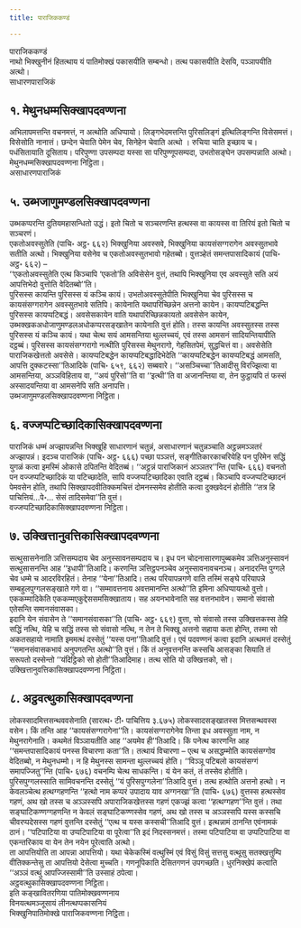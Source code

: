 ```yaml
---
title: पाराजिककण्डं

---
```

पाराजिककण्डं  
नाथो भिक्खुनीनं हितत्थाय यं पातिमोक्खं पकासयीति सम्बन्धो। तत्थ पकासयीति देसयि, पञ्ञापयीति अत्थो।  
साधारणपाराजिकं  


## १. मेथुनधम्मसिक्खापदवण्णना

अभिलापमत्तन्ति वचनमत्तं, न अत्थोति अधिप्पायो। लिङ्गभेदमत्तन्ति पुरिसलिङ्गं इत्थिलिङ्गन्ति विसेसमत्तं। विसेसोति नानात्तं। छन्देन चेवाति पेमेन चेव, सिनेहेन चेवाति अत्थो । रुचिया चाति इच्छाय च। पधंसितायाति दूसिताय। परिपुण्णा उपसम्पदा यस्सा सा परिपुण्णूपसम्पदा, उभतोसङ्घेन उपसम्पन्नाति अत्थो।  
मेथुनधम्मसिक्खापदवण्णना निट्ठिता।  
असाधारणपाराजिकं  


## ५. उब्भजाणुमण्डलसिक्खापदवण्णना

उब्भकप्परन्ति दुतियमहासन्धितो उद्धं। इतो चितो च सञ्चरणन्ति हत्थस्स वा कायस्स वा तिरियं इतो चितो च सञ्चरणं।  
एकतोअवस्सुतेति (पाचि॰ अट्ठ॰ ६६२) भिक्खुनिया अवस्सवे, भिक्खुनिया कायसंसग्गरागेन अवस्सुतभावे सतीति अत्थो। भिक्खुनिया वसेनेव च एकतोअवस्सुतभावो गहेतब्बो। वुत्तञ्हेतं समन्तपासादिकायं (पाचि॰ अट्ठ॰ ६६२) –  
‘‘एकतोअवस्सुतेति एत्थ किञ्चापि ‘एकतो’ति अविसेसेन वुत्तं, तथापि भिक्खुनिया एव अवस्सुते सति अयं आपत्तिभेदो वुत्तोति वेदितब्बो’’ति।  
पुरिसस्स कायन्ति पुरिसस्स यं कञ्चि कायं। उभतोअवस्सुतेपीति भिक्खुनिया चेव पुरिसस्स च कायसंसग्गरागेन अवस्सुतभावे सतिपि। कायेनाति यथापरिच्छिन्नेन अत्तनो कायेन। कायप्पटिबद्धन्ति पुरिसस्स कायप्पटिबद्धं। अवसेसकायेन वाति यथापरिच्छिन्नकायतो अवसेसेन कायेन, उब्भक्खकअधोजाणुमण्डलअधोकप्परसङ्खातेन कायेनाति वुत्तं होति। तस्स कायन्ति अवस्सुतस्स तस्स पुरिसस्स यं कञ्चि कायं। यथा चेत्थ सयं आमसन्तिया थुल्लच्चयं, एवं तस्स आमसनं सादियन्तियापीति दट्ठब्बं। पुरिसस्स कायसंसग्गरागो नत्थीति पुरिसस्स मेथुनरागो, गेहसितपेमं, सुद्धचित्तं वा। अवसेसेति पाराजिकखेत्ततो अवसेसे। कायप्पटिबद्धेन कायप्पटिबद्धादिभेदेति ‘‘कायप्पटिबद्धेन कायप्पटिबद्धं आमसति, आपत्ति दुक्कटस्सा’’तिआदिके (पाचि॰ ६५९, ६६२) सब्बवारे। ‘‘असञ्चिच्चा’’तिआदीसु विरज्झित्वा वा आमसन्तिया, अञ्ञविहिताय वा, ‘‘अयं पुरिसो’’ति वा ‘‘इत्थी’’ति वा अजानन्तिया वा, तेन फुट्ठायपि तं फस्सं अस्सादयन्तिया वा आमसनेपि सति अनापत्ति।  
उब्भजाणुमण्डलसिक्खापदवण्णना निट्ठिता।  


## ६. वज्जप्पटिच्छादिकासिक्खापदवण्णना

पाराजिकं धम्मं अज्झापन्नन्ति भिक्खूहि साधारणानं चतुन्नं, असाधारणानं चतुन्नञ्चाति अट्ठन्नमञ्ञतरं अज्झापन्नं। इदञ्च पाराजिकं (पाचि॰ अट्ठ॰ ६६६) पच्छा पञ्ञत्तं, सङ्गीतिकारकाचरियेहि पन पुरिमेन सद्धिं युगळं कत्वा इमस्मिं ओकासे ठपितन्ति वेदितब्बं। ‘‘अट्ठन्नं पाराजिकानं अञ्ञतर’’न्ति (पाचि॰ ६६६) वचनतो पन वज्जप्पटिच्छादिकं या पटिच्छादेति, सापि वज्जप्पटिच्छादिका एवाति दट्ठब्बं। किञ्चापि वज्जप्पटिच्छादनं पेमवसेन होति, तथापि सिक्खापदवीतिक्कमचित्तं दोमनस्समेव होतीति कत्वा दुक्खवेदनं होतीति ‘‘तत्र हि पाचित्तियं…पे॰… सेसं तादिसमेवा’’ति वुत्तं।  
वज्जप्पटिच्छादिकासिक्खापदवण्णना निट्ठिता।  


## ७. उक्खित्तानुवत्तिकासिक्खापदवण्णना

सत्थुसासनेनाति ञत्तिसम्पदाय चेव अनुस्सावनसम्पदाय च। इध पन चोदनासारणापुब्बकमेव ञत्तिअनुस्सावनं सत्थुसासनन्ति आह ‘‘इधापी’’तिआदि। करणन्ति ञत्तिट्ठपनञ्चेव अनुस्सावनावचनञ्च। अनादरन्ति पुग्गले चेव धम्मे च आदरविरहितं। तेनाह ‘‘येना’’तिआदि। तत्थ परियापन्नगणे वाति तस्मिं सङ्घे परियापन्ने सम्बहुलपुग्गलसङ्खाते गणे वा। ‘‘सम्मावत्तनाय अवत्तमानन्ति अत्थो’’ति इमिना अधिप्पायत्थो वुत्तो। एककम्मादिकेति एककम्मएकुद्देससमसिक्खाताय। सह अयनभावेनाति सह वत्तनभावेन। समानो संवासो एतेसन्ति समानसंवासका।  
इदानि येन संवासेन ते ‘‘समानसंवासका’’ति (पाचि॰ अट्ठ॰ ६६९) वुत्ता, सो संवासो तस्स उक्खित्तकस्स तेहि सद्धिं नत्थि, येहि च सद्धिं तस्स सो संवासो नत्थि, न तेन ते भिक्खू अत्तनो सहाया कता होन्ति, तस्मा सो अकतसहायो नामाति इममत्थं दस्सेतुं ‘‘यस्स पना’’तिआदि वुत्तं। एवं पदवण्णनं कत्वा इदानि अत्थमत्तं दस्सेतुं ‘‘समानसंवासकभावं अनुपगतन्ति अत्थो’’ति वुत्तं। किं तं अनुवत्तनन्ति कस्सचि आसङ्का सियाति तं सरूपतो दस्सेन्तो ‘‘यंदिट्ठिको सो होती’’तिआदिमाह। तत्थ सोति यो उक्खित्तको, सो।  
उक्खित्तानुवत्तिकासिक्खापदवण्णना निट्ठिता।  


## ८. अट्ठवत्थुकासिक्खापदवण्णना

लोकस्सादमित्तसन्थववसेनाति (सारत्थ॰ टी॰ पाचित्तिय ३.६७५) लोकस्सादसङ्खातस्स मित्तसन्थवस्स वसेन। किं तन्ति आह ‘‘कायसंसग्गरागेना’’ति। कायसंसग्गरागेनेव तिन्ता इध अवस्सुता नाम, न मेथुनरागेनाति। कथमेतं विञ्ञायतीति आह ‘‘अयमेव ही’’तिआदि। किं पनेत्थ कारणन्ति आह ‘‘समन्तपासादिकायं पनस्स विचारणा कता’’ति। तत्थायं विचारणा – एत्थ च असद्धम्मोति कायसंसग्गोव वेदितब्बो, न मेथुनधम्मो। न हि मेथुनस्स सामन्ता थुल्लच्चयं होति। ‘‘विञ्ञू पटिबलो कायसंसग्गं समापज्जितु’’न्ति (पाचि॰ ६७६) वचनम्पि चेत्थ साधकन्ति। यं येन कतं, तं तस्सेव होतीति। पुरिसपुग्गलस्साति सामिवचनन्ति दस्सेतुं ‘‘यं पुरिसपुग्गलेना’’तिआदि वुत्तं। तत्थ हत्थोति अत्तनो हत्थो। न केवलञ्चेत्थ हत्थग्गहणन्ति ‘‘हत्थो नाम कप्परं उपादाय याव अग्गनखा’’ति (पाचि॰ ६७६) वुत्तस्स हत्थस्सेव गहणं, अथ खो तस्स च अञ्ञस्सपि अपाराजिकखेत्तस्स गहणं एकज्झं कत्वा ‘‘हत्थग्गहण’’न्ति वुत्तं। तथा सङ्घाटिकण्णग्गहणन्ति न केवलं सङ्घाटिकण्णस्सेव गहणं, अथ खो तस्स च अञ्ञस्सपि यस्स कस्सचि चीवरप्पदेसस्स गहणं वुत्तन्ति दस्सेतुं ‘‘एत्थ च यस्स कस्सची’’तिआदि वुत्तं। इत्थन्नामं ठानन्ति एवंनामकं ठानं। ‘‘पटिपाटिया वा उप्पटिपाटिया वा पूरेत्वा’’ति इदं निदस्सनमत्तं। तस्मा पटिपाटिया वा उप्पटिपाटिया वा एकन्तरिकाय वा येन तेन नयेन पूरेत्वाति अत्थो।  
ता आपत्तियोति ता आपन्ना आपत्तियो। यथा चेकेकस्मिं वत्थुस्मिं एवं विसुं विसुं सत्तसु वत्थूसु सतक्खत्तुम्पि वीतिक्कन्तेसु ता आपत्तियो देसेत्वा मुच्चति। गणनूपिकाति देसितगणनं उपगच्छति। धुरनिक्खेपं कत्वाति ‘‘अञ्ञं वत्थुं आपज्जिस्सामी’’ति उस्साहं ठपेत्वा।  
अट्ठवत्थुकासिक्खापदवण्णना निट्ठिता।  
इति कङ्खावितरणिया पातिमोक्खवण्णनाय  
विनयत्थमञ्जूसायं लीनत्थप्पकासनियं  
भिक्खुनिपातिमोक्खे पाराजिकवण्णना निट्ठिता।  
